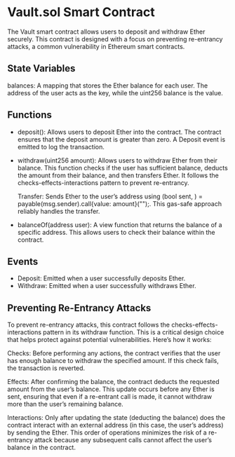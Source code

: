 # **Vault.sol Smart Contract**
The Vault smart contract allows users to deposit and withdraw Ether securely. This contract is designed with a focus on preventing re-entrancy attacks, a common vulnerability in Ethereum smart contracts.

## State Variables
balances: A mapping that stores the Ether balance for each user. The address of the user acts as the key, while the uint256 balance is the value.

## Functions
- deposit(): Allows users to deposit Ether into the contract. The contract ensures that the deposit amount is greater than zero. A Deposit event is emitted to log the transaction.

- withdraw(uint256 amount): Allows users to withdraw Ether from their balance. This function checks if the user has sufficient balance, deducts the amount from their balance, and then transfers Ether. It follows the checks-effects-interactions pattern to prevent re-entrancy.
  
  Transfer: Sends Ether to the user’s address using (bool sent, ) = payable(msg.sender).call{value: amount}("");. This gas-safe approach reliably handles the transfer.

- balanceOf(address user): A view function that returns the balance of a specific address. This allows users to check their balance within the contract.



## Events
- Deposit: Emitted when a user successfully deposits Ether.
- Withdraw: Emitted when a user successfully withdraws Ether.

##  Preventing Re-Entrancy Attacks
To prevent re-entrancy attacks, this contract follows the checks-effects-interactions pattern in its withdraw function. This is a critical design choice that helps protect against potential vulnerabilities. Here’s how it works:

Checks: Before performing any actions, the contract verifies that the user has enough balance to withdraw the specified amount. If this check fails, the transaction is reverted.

Effects: After confirming the balance, the contract deducts the requested amount from the user’s balance. This update occurs before any Ether is sent, ensuring that even if a re-entrant call is made, it cannot withdraw more than the user’s remaining balance.

Interactions: Only after updating the state (deducting the balance) does the contract interact with an external address (in this case, the user’s address) by sending the Ether. This order of operations minimizes the risk of a re-entrancy attack because any subsequent calls cannot affect the user’s balance in the contract.
